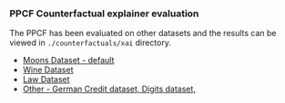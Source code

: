 ### PPCF Counterfactual explainer evaluation

The PPCF has been evaluated on other datasets and the results can be viewed in `./counterfactuals/xai` directory.

- [Moons Dataset - default](./counterfactuals/xai/ppcef-moons.ipynb)
- [Wine Dataset](./counterfactuals/xai/ppcef-wine.ipynb)
- [Law Dataset](./counterfactuals/xai/ppcef-law.ipynb)
- [Other - German Credit dataset, Digits dataset, ](./counterfactuals/xai/other.ipynb)